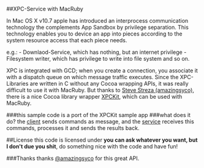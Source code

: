 ##XPC-Service with MacRuby

In Mac OS X v10.7 apple has introduced an interprocess communication technology the complements App Sandbox by privilege separation.
This technology enables you to device an app into pieces according to the system resource access that each piece needs.

e.g.:
	- Downlaod-Service, which has nothing, but an internet privilege
	- Filesystem writer, which has privilege to write into file system and so on.

XPC is integrated with GCD; when you create a connection, you associate it with a dispatch queue on which message traffic executes.
Since the XPC-Libraries are written in C without any Cocoa wrapping APIs, it was really difficult to use it with MacRuby. But thanks to [Steve Streza (amazingsyco)](https://github.com/amazingsyco/), there is a nice Cocoa library wrapper [XPCKit](https://github.com/amazingsyco/XPCKit), which can be used with MacRuby.

###this sample code is a port of the XPCKit sample app
###what does it do?
	the [client](https://github.com/seanlilmateus/XPCExample/blob/master/XPCExample/AppDelegate.rb) sends commands as message, and
	the [service](https://github.com/seanlilmateus/XPCExample/blob/master/TestService/rb_main.rb) receives this commands, processes it and sends the results back.

##License
this code is licensed under **you can ask whatever you want, but I don't due you shit**, do something nice with the code and have fun!


###Thanks
thanks [@amazingsyco](https://github.com/amazingsyco/) for this great API.